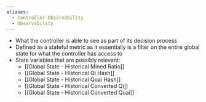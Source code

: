 ```yaml
---
aliases:
  - Controller Observability
  - Observability
---
```

- What the controller is able to see as part of its decision process
- Defined as a stateful metric as it essentially is a filter on the entire global state for what the controller has access to
- State variables that are possibly relevant:
	- [[Global State - Historical Mined Ratio]]
	- [[Global State - Historical Qi Hash]]
	- [[Global State - Historical Quai Hash]]
	- [[Global State - Historical Converted Qi]]
	- [[Global State - Historical Converted Quai]]